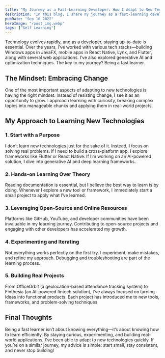 ```yaml
---
title: "My Journey as a Fast-Learning Developer: How I Adapt to New Technologies"
description: "In this blog, I share my journey as a fast-learning developer—how I quickly adapt to new technologies, my approach to learning, and the mindset that helps me stay ahead. Whether you're a beginner or an experienced developer, these insights can help you efficiently pick up new skills and build real-world projects."
pubDate: "Sep 10 2022"
heroImage: "/post_img.webp"
tags: ["Self Learning"]
---
```


Technology evolves rapidly, and as a developer, staying up-to-date is essential. Over the years, I’ve worked with various tech stacks—building Windows apps in JavaFX, mobile apps in React Native, Lynx, and Flutter, along with several web applications. I’ve also explored generative AI and optimization techniques. The key to my journey? Being a fast learner.

## The Mindset: Embracing Change

One of the most important aspects of adapting to new technologies is having the right mindset. Instead of resisting change, I see it as an opportunity to grow. I approach learning with curiosity, breaking complex topics into manageable chunks and applying them in real-world projects.

## My Approach to Learning New Technologies

### 1. **Start with a Purpose**
I don’t learn new technologies just for the sake of it. Instead, I focus on solving real problems. If I need to build a cross-platform app, I explore frameworks like Flutter or React Native. If I’m working on an AI-powered solution, I dive into generative AI and deep learning frameworks.

### 2. **Hands-on Learning Over Theory**
Reading documentation is essential, but I believe the best way to learn is by doing. Whenever I explore a new tool or framework, I immediately start a small project to apply what I’ve learned.

### 3. **Leveraging Open-Source and Online Resources**
Platforms like GitHub, YouTube, and developer communities have been invaluable in my learning journey. Contributing to open-source projects and engaging with other developers has accelerated my growth.

### 4. **Experimenting and Iterating**
Not everything works perfectly on the first try. I experiment, make mistakes, and refine my approach. Debugging and troubleshooting are part of the learning process.

### 5. **Building Real Projects**
From OfficeOrbit (a geolocation-based attendance tracking system) to Finthesia (an AI-powered fintech solution), I’ve always focused on turning ideas into functional products. Each project has introduced me to new tools, frameworks, and problem-solving techniques.

## Final Thoughts

Being a fast learner isn’t about knowing everything—it’s about knowing how to learn efficiently. By staying curious, experimenting, and building real-world applications, I’ve been able to adapt to new technologies quickly. If you’re on a similar journey, my advice is simple: start small, stay consistent, and never stop building!